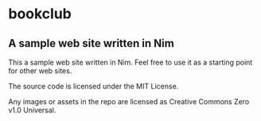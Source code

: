 # bookclub

## A sample web site written in Nim

This a sample web site written in Nim. Feel free to use it as a starting point for other web sites.

The source code is licensed under the MIT License.

Any images or assets in the repo are licensed as Creative Commons Zero v1.0 Universal.
